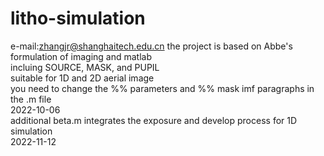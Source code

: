# litho-simulation
e-mail:zhangjr@shanghaitech.edu.cn
the project is based on Abbe's formulation of imaging and matlab  
incluing SOURCE, MASK, and PUPIL  
suitable for 1D and 2D aerial image  
you need to change the %% parameters and %% mask imf paragraphs in the .m file  
2022-10-06  
additional beta.m integrates the exposure and develop process for 1D simulation   
2022-11-12
